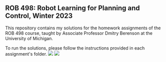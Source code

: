 ## ROB 498: Robot Learning for Planning and Control, Winter 2023

This repository contains my solutions for the homework assignments of the ROB 498 course, taught by Associate Professor Dmitry Berenson at the University of Michigan.

To run the solutions, please follow the instructions provided in each assignment's folder. 
![](https://github.com/dorecasan/rob498_umich/blob/main/HW3/pushing_visualization_obstacle2.gif)
![](https://github.com/dorecasan/rob498_umich/blob/main/HW4/pushing_visualization_obstacle.gif)

